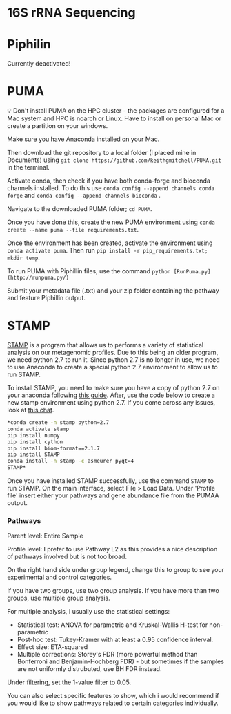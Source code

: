 # 16S rRNA Sequencing

# Piphilin

Currently deactivated!

# PUMA

<aside>
💡 Don't install PUMA on the HPC cluster - the packages are configured for a Mac system and HPC is noarch or Linux. Have to install on personal Mac or create a partition on your windows.

</aside>

Make sure you have Anaconda installed on your Mac. 

Then download the git repository to a local folder (I placed mine in Documents) using `git clone https://github.com/keithgmitchell/PUMA.git` in the terminal.

Activate conda, then check if you have both conda-forge and bioconda channels installed. To do this use `conda config --append channels conda forge` and `conda config --append channels bioconda` .

Navigate to the downloaded PUMA folder; `cd PUMA`.

Once you have done this, create the new PUMA environment using `conda create --name puma --file requirements.txt`.

Once the environment has been created, activate the environment using `conda activate puma`. Then run `pip install -r pip_requirements.txt; mkdir temp`. 

To run PUMA with Piphillin files, use the command `python [RunPuma.py](http://runpuma.py/)`

Submit your metadata file (.txt) and your zip folder containing the pathway and feature Piphillin output. 

# STAMP

[STAMP](https://ucla.app.box.com/s/tydb8aeu1txiwjpuhves28j73oqla418) is a program that allows us to performs a variety of statistical analysis on our metagenomic profiles. Due to this being an older program, we need python 2.7 to run it. Since python 2.7 is no longer in use, we need to use Anaconda to create a special python 2.7 environment to allow us to run STAMP. 

To install STAMP, you need to make sure you have a copy of python 2.7 on your anaconda following [this guide](https://docs.anaconda.com/anaconda/user-guide/tasks/switch-environment/). After, use the code below to create a new stamp environment using python 2.7. If you come across any issues, look at [this chat](https://github.com/dparks1134/STAMP/issues/34). 

```bash
*conda create -n stamp python=2.7
conda activate stamp
pip install numpy
pip install cython
pip install biom-format==2.1.7
pip install STAMP
conda install -n stamp -c asmeurer pyqt=4
STAMP*
```

Once you have installed STAMP successfully, use the command `STAMP` to run STAMP. On the main interface, select File > Load Data. Under 'Profile file' insert either your pathways and gene abundance file from the PUMAA output. 

### Pathways

Parent level: Entire Sample

Profile level: I prefer to use Pathway L2 as this provides a nice description of pathways involved but is not too broad. 

On the right hand side under group legend, change this to group to see your experimental and control categories. 

If you have two groups, use two group analysis. If you have more than two groups, use multiple group analysis. 

For multiple analysis, I usually use the statistical settings:

- Statistical test: ANOVA for parametric and Kruskal-Wallis H-test for non-parametric
- Post-hoc test: Tukey-Kramer with at least a 0.95 confidence interval.
- Effect size: ETA-squared
- Multiple corrections: Storey's FDR (more powerful method than Bonferroni and Benjamin-Hochberg FDR) - but sometimes if the samples are not uniformly distrubuted, use BH FDR instead.

Under filtering, set the 1-value filter to 0.05.

You can also select specific features to show, which i would recommend if you would like to show pathways related to certain categories individually.